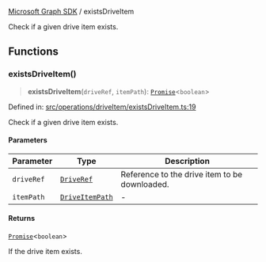 [Microsoft Graph SDK](README.md) / existsDriveItem

Check if a given drive item exists.

## Functions

### existsDriveItem()

> **existsDriveItem**(`driveRef`, `itemPath`): [`Promise`](https://developer.mozilla.org/docs/Web/JavaScript/Reference/Global_Objects/Promise)\<`boolean`\>

Defined in: [src/operations/driveItem/existsDriveItem.ts:19](https://github.com/Future-Secure-AI/microsoft-graph/blob/main/src/operations/driveItem/existsDriveItem.ts#L19)

Check if a given drive item exists.

#### Parameters

| Parameter | Type | Description |
| ------ | ------ | ------ |
| `driveRef` | [`DriveRef`](DriveRef.md#driveref) | Reference to the drive item to be downloaded. |
| `itemPath` | [`DriveItemPath`](DriveItemPath.md#driveitempath) | - |

#### Returns

[`Promise`](https://developer.mozilla.org/docs/Web/JavaScript/Reference/Global_Objects/Promise)\<`boolean`\>

If the drive item exists.
